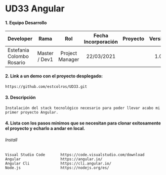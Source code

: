 # UD33 Angular

#### 1. Equipo Desarrollo 
| Developer | Rama | Rol | Fecha Incorporación | Proyecto | Versión |
| --- | :---:  | :---:  | :---:  | :---: | :---:  |
| Estefania Colombo Rosario | Master / Dev1 | Project Manager | 22/03/2021 |   | 1.0  |

#### 2. Link a un demo con el proyecto desplegado:
```
https://github.com/estcolros/UD33.git
```

#### 3. Descripción 
```
Instalación del stack tecnológico necesario para poder llevar acabo mi primer proyecto Angular. 
```

#### 4. Lista con los pasos mínimos que se necesitan para clonar exitosamente el proyecto y echarlo a andar en local.
###### Install
```
Visual Studio Code       https://code.visualstudio.com/download
Angular                  https://angular.io/
Angular Cli              https://cli.angular.io/
Node.js                  https://nodejs.org/es/
```
